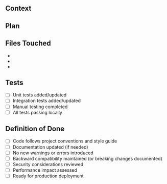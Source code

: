 ## Context
<!-- Why is this change needed? What problem does it solve? Link to related issues. -->

## Plan
<!-- High-level approach to solving the problem. What are the key changes? -->

## Files Touched
<!-- List the main files/modules changed and why -->
- 
- 
- 

## Tests
<!-- What tests were added or modified? How was this change verified? -->
- [ ] Unit tests added/updated
- [ ] Integration tests added/updated
- [ ] Manual testing completed
- [ ] All tests passing locally

## Definition of Done
<!-- Checklist to ensure the change is complete -->
- [ ] Code follows project conventions and style guide
- [ ] Documentation updated (if needed)
- [ ] No new warnings or errors introduced
- [ ] Backward compatibility maintained (or breaking changes documented)
- [ ] Security considerations reviewed
- [ ] Performance impact assessed
- [ ] Ready for production deployment
